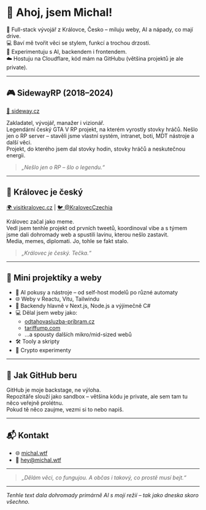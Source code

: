 # 👋 Ahoj, jsem Michal!

🎩 Full-stack vývojář z Královce, Česko – miluju weby, AI a nápady, co mají drive.  
💻 Baví mě tvořit věci se stylem, funkcí a trochou drzosti.  
🧠 Experimentuju s AI, backendem i frontendem.  
☁️ Hostuju na Cloudflare, kód mám na GitHubu (většina projektů je ale private).

---

## 🎮 SidewayRP (2018–2024)  
[🔗 sideway.cz](https://sideway.cz)

Zakladatel, vývojář, manažer i vizionář.  
Legendární český GTA V RP projekt, na kterém vyrostly stovky hráčů.
Nešlo jen o RP server – stavěli jsme vlastní systém, intranet, boti, MDT nástroje a další věci.  
Projekt, do kterého jsem dal stovky hodin, stovky hráčů a neskutečnou energii.

> *„Nešlo jen o RP – šlo o legendu.“*

---

## 🏰 Královec je český  
[🌍 visitkralovec.cz](https://visitkralovec.cz) | [🐦 @KralovecCzechia](https://x.com/KralovecCzechia)

Královec začal jako meme.  
Vedl jsem tenhle projekt od prvních tweetů, koordinoval vibe a s týmem jsme dali dohromady web a spustili lavinu, kterou nešlo zastavit.  
Media, memes, diplomati. Jo, tohle se fakt stalo.

> *„Královec je český. Tečka.“*

---

## 🧪 Mini projektíky a weby

- 🤖 AI pokusy a nástroje – od self-host modelů po různé automaty
- 🌐 Weby v Reactu, Vitu, Tailwindu
- 🧩 Backendy hlavně v Next.js, Node.js a výjímečně C#
- 💻 Dělal jsem weby jako:
  - [odtahovasluzba-pribram.cz](https://www.odtahovasluzba-pribram.cz)
  - [tariffump.com](https://tariffump.com)
  - ...a spousty dalších mikro/mid-sized webů
- 🛠️ Tooly a skripty
- 🧪 Crypto experimenty

---

## 💾 Jak GitHub beru

GitHub je moje backstage, ne výloha.  
Repozitáře slouží jako sandbox – většina kódu je private, ale sem tam tu něco veřejně prolétnu.  
Pokud tě něco zaujme, vezmi si to nebo napiš.

---

## 📬 Kontakt

- 🌐 [michal.wtf](https://michal.wtf)  
- 📧 [hey@michal.wtf](mailto:hey@michal.wtf)

---

> *„Dělám věci, co fungujou. A občas i takový, co prostě musí bejt.“*

---

*Tenhle text dala dohromady primárně AI s mojí režií – tak jako dneska skoro všechno.*
